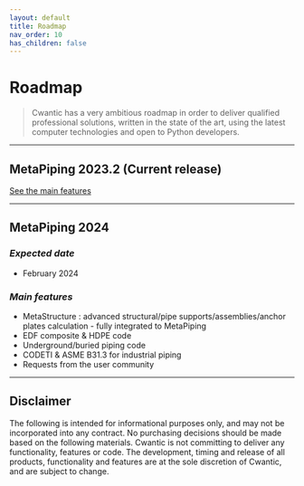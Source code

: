 ```yaml
---
layout: default
title: Roadmap
nav_order: 10
has_children: false
---
```


# Roadmap

>Cwantic has a very ambitious roadmap in order to deliver qualified professional solutions, written in the state of the art, using the latest computer technologies and open to Python developers.

---
## MetaPiping 2023.2 (Current release)

[See the main features](https://documentation.metapiping.com/WhatsNew/2023_2.html)

---

## MetaPiping 2024

### *Expected date*

* February 2024

### *Main features*

* MetaStructure : advanced structural/pipe supports/assemblies/anchor plates calculation - fully integrated to MetaPiping
* EDF composite & HDPE code
* Underground/buried piping code
* CODETI & ASME B31.3 for industrial piping
* Requests from the user community
  
---

## Disclaimer

The following is intended for informational purposes only, and may not be incorporated into any contract. No purchasing decisions should be made based on the following materials. Cwantic is not committing to deliver any functionality, features or code. The development, timing and release of all products, functionality and features are at the sole discretion of Cwantic, and are subject to change.

